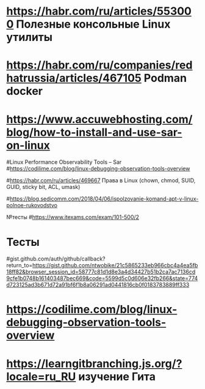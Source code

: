 # https://habr.com/ru/articles/553000   Полезные консольные Linux утилиты
# https://habr.com/ru/companies/redhatrussia/articles/467105  Podman docker

# https://www.accuwebhosting.com/blog/how-to-install-and-use-sar-on-linux

#Linux Performance Observability Tools – Sar
#https://codilime.com/blog/linux-debugging-observation-tools-overview

#https://habr.com/ru/articles/469667  Права в Linux (chown, chmod, SUID, GUID, sticky bit, ACL, umask)

#https://blog.sedicomm.com/2018/04/06/ispolzovanie-komand-apt-v-linux-polnoe-rukovodstvo 



№тесты
#https://www.itexams.com/exam/101-500/2  


# Тесты
#gist.github.com/auth/github/callback?return_to=https://gist.github.com/ntwobike/21c5865233eb966cbc4a4ea5fb18ff82&browser_session_id=58777c81d1d8e3a4d34427b51b2ca7ac7136cd9cfe1b0748b161403487bec669&code=5599d5c0d606e32fb266&state=774d723125ad3b671d72a91bf6f1b8a06291ad0441816cb0f0183783889ff333



#  https://codilime.com/blog/linux-debugging-observation-tools-overview


# https://learngitbranching.js.org/?locale=ru_RU    изучение Гита
